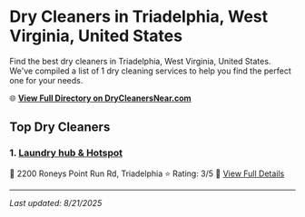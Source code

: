 # Dry Cleaners in Triadelphia, West Virginia, United States

Find the best dry cleaners in Triadelphia, West Virginia, United States. We've compiled a list of 1 dry cleaning services to help you find the perfect one for your needs.

🌐 **[View Full Directory on DryCleanersNear.com](https://drycleanersnear.com/city/US/West%20Virginia/Triadelphia)**

## Top Dry Cleaners

### 1. [Laundry hub & Hotspot](https://drycleanersnear.com/dryCleaner/68897cad69a0219c2bf77c3c/laundry-hub-hotspot)
📍 2200 Roneys Point Run Rd, Triadelphia
⭐ Rating: 3/5
🔗 [View Full Details](https://drycleanersnear.com/dryCleaner/68897cad69a0219c2bf77c3c/laundry-hub-hotspot)


---

*Last updated: 8/21/2025*
